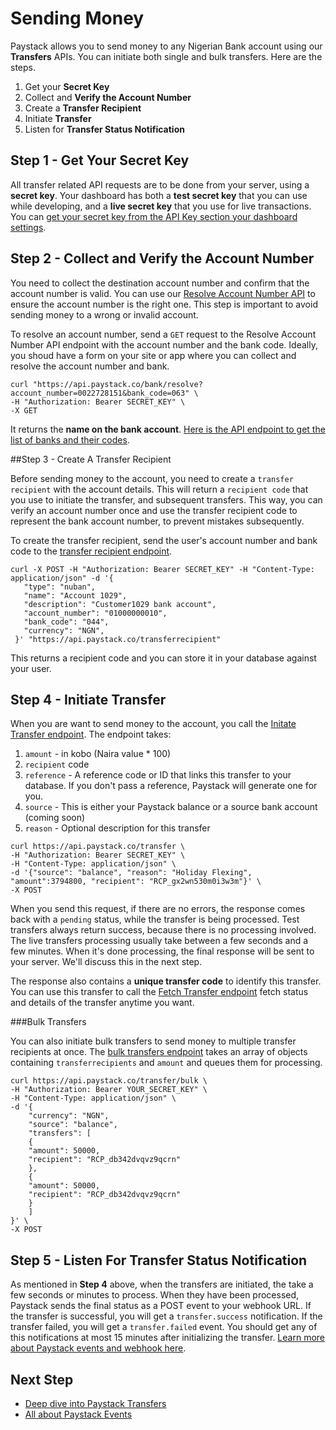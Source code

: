 # Sending Money

Paystack allows you to send money to any Nigerian Bank account using our **Transfers** APIs. You can initiate both single and bulk transfers. Here are the steps.

1. Get your **Secret Key**
2. Collect and **Verify the Account Number**
3. Create a **Transfer Recipient**
4. Initiate **Transfer**
5. Listen for **Transfer Status Notification**

## Step 1 - Get Your Secret Key

All transfer related API requests are to be done from your server, using a **secret key**. Your dashboard has both a **test secret key** that you can use while developing, and a **live secret key** that you use for live transactions. You can [get your secret key from the API Key section your dashboard settings](https://dashboard.paystack.com/#/settings/developers). 

## Step 2 - Collect and Verify the Account Number

You need to collect the destination account number and confirm that the account number is valid. You can use our [Resolve Account Number API](https://developers.paystack.co/v1.0/reference#resolve-account-number) to ensure the account number is the right one. This step is important to avoid sending money to a wrong or invalid account.

To resolve an account number, send a `GET` request to the Resolve Account Number API endpoint with the account number and the bank code. Ideally, you shoud have a form on your site or app where you can collect and resolve the account number and bank.

```
curl "https://api.paystack.co/bank/resolve?account_number=0022728151&bank_code=063" \
-H "Authorization: Bearer SECRET_KEY" \
-X GET
```

It returns the **name on the bank account**. [Here is the API endpoint to get the list of banks and their codes](https://developers.paystack.co/v1.0/reference#list-banks).

##Step 3 - Create A Transfer Recipient

Before sending money to the account, you need to create a `transfer recipient` with the account details. This will return a `recipient code` that you use to initiate the transfer, and subsequent transfers. This way, you can verify an account number once and  use the transfer recipient code to represent the bank account number, to prevent mistakes subsequently.

To create the transfer recipient, send the user's account number and bank code to the [transfer recipient endpoint](https://developers.paystack.co/v1.0/reference#create-transfer-recipient).

```
curl -X POST -H "Authorization: Bearer SECRET_KEY" -H "Content-Type: application/json" -d '{ 
   "type": "nuban",
   "name": "Account 1029",
   "description": "Customer1029 bank account",
   "account_number": "01000000010",
   "bank_code": "044",
   "currency": "NGN",
 }' "https://api.paystack.co/transferrecipient"
```

This returns a recipient code and you can store it in your database against your user.

## Step 4 - Initiate Transfer

When you are want to send money to the account, you call the [Initate Transfer endpoint](https://developers.paystack.co/v1.0/reference#initiate-transfer). The endpoint takes:

1. `amount` - in kobo (Naira value * 100)
2. `recipient` code
3. `reference` - A reference code or ID that links this transfer to your database. If you don't pass a reference, Paystack will generate one for you.
4. `source` - This is either your Paystack balance or a source bank account (coming soon)
5. `reason` - Optional description for this transfer

```
curl https://api.paystack.co/transfer \
-H "Authorization: Bearer SECRET_KEY" \
-H "Content-Type: application/json" \
-d '{"source": "balance", "reason": "Holiday Flexing", "amount":3794800, "recipient": "RCP_gx2wn530m0i3w3m"}' \
-X POST
```

When you send this request, if there are no errors, the response comes back with a `pending` status, while the transfer is being processed. Test transfers always return success, because there is no processing involved. The live transfers processing usually take between a few seconds and a few minutes. When it's done processing, the final response will be sent to your server. We'll discuss this in the next step.

The response also contains a **unique transfer code** to identify this transfer. You can use this transfer to call the [Fetch Transfer endpoint](https://developers.paystack.co/v1.0/reference#fetch-transfer) fetch status and details of the transfer anytime you want.

###Bulk Transfers

You can also initiate bulk transfers to send money to multiple transfer recipients at once. The [bulk transfers endpoint](https://developers.paystack.co/v1.0/reference#initiate-bulk-transfer) takes an array of objects containing `transferrecipients` and `amount` and queues them for processing.

```
curl https://api.paystack.co/transfer/bulk \
-H "Authorization: Bearer YOUR_SECRET_KEY" \
-H "Content-Type: application/json" \
-d '{
	"currency": "NGN",
	"source": "balance",
	"transfers": [
	{
	"amount": 50000,
	"recipient": "RCP_db342dvqvz9qcrn"
	},
	{
	"amount": 50000,
	"recipient": "RCP_db342dvqvz9qcrn"
	}
	]
}' \
-X POST
```



## Step 5 - Listen For Transfer Status Notification

As mentioned in **Step 4** above, when the transfers are initiated, the take a few seconds or minutes to process. When they have been processed, Paystack sends the final status as a POST event to your webhook URL. If the transfer is successful, you will get a `transfer.success` notification. If the transfer failed, you will get a `transfer.failed` event. You should get any of this notifications at most 15 minutes after initializing the transfer. [Learn more about Paystack events and webhook here](https://developers.paystack.co/docs/events).

## Next Step

- [Deep dive into Paystack Transfers](https://developers.paystack.co/docs/guide/sendingmoney)
- [All about Paystack Events](https://developers.paystack.co/docs/events)